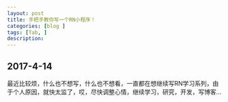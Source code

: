 ```yaml
---
layout: post
title: 手把手教你写一个RN小程序！
categories: [blog ]
tags: [Tab, ]
description: 
---
```



## 2017-4-14  
最近比较烦，什么也不想写，什么也不想看，一直都在想继续写RN学习系列，由于个人原因，就快太监了，哎，尽快调整心情，继续学习，研究，开发，写博客...
